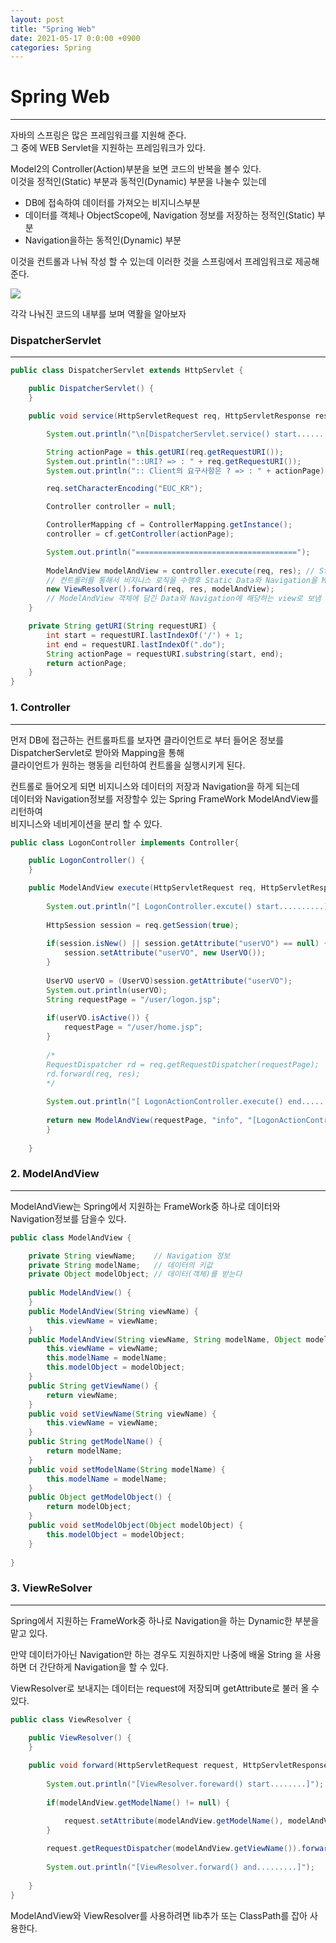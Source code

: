 ```yaml
---
layout: post
title: "Spring Web"
date: 2021-05-17 0:0:00 +0900
categories: Spring
---
```

# Spring Web
---
자바의 스프링은 많은 프레임워크를 지원해 준다.  
그 중에 WEB Servlet을 지원하는 프레임워크가 있다.

Model2의 Controller(Action)부분을 보면 코드의 반복을 볼수 있다.  
이것을 정적인(Static) 부분과 동적인(Dynamic) 부분을 나눌수 있는데 

- DB에 접속하여 데이터를 가져오는 비지니스부분	
- 데이터를 객체나 ObjectScope에, Navigation 정보를 저장하는 정적인(Static) 부분
- Navigation을하는 동적인(Dynamic) 부분

이것을 컨트롤과 나눠 작성 할 수 있는데 이러한 것을 스프링에서 프레임워크로 제공해준다.

![](https://bbung95.github.io/public/img/spring%20Web.png)

각각 나눠진 코드의 내부를 보며 역활을 알아보자

### DispatcherServlet
---
```java
public class DispatcherServlet extends HttpServlet {

	public DispatcherServlet() {
	}

	public void service(HttpServletRequest req, HttpServletResponse res) throws ServletException, IOException {

		System.out.println("\n[DispatcherServlet.service() start.........]");

		String actionPage = this.getURI(req.getRequestURI());
		System.out.println("::URI? => : " + req.getRequestURI());
		System.out.println(":: Client의 요구사항은 ? => : " + actionPage);

		req.setCharacterEncoding("EUC_KR");

		Controller controller = null;

		ControllerMapping cf = ControllerMapping.getInstance();
		controller = cf.getController(actionPage);

		System.out.println("====================================");
		
		ModelAndView modelAndView = controller.execute(req, res); // Static Data와 Navigation을 담은 객체
		// 컨트롤러를 통해서 비지니스 로직을 수행후 Static Data와 Navigation을 ModelAndView객체에 저장
		new ViewResolver().forward(req, res, modelAndView);
		// ModelAndView 객체에 담긴 Data와 Navigation에 해당하는 view로 보냄
	}

	private String getURI(String requestURI) {
		int start = requestURI.lastIndexOf('/') + 1;
		int end = requestURI.lastIndexOf(".do");
		String actionPage = requestURI.substring(start, end);
		return actionPage;
	}
}
```
### 1. Controller
---
  
먼저 DB에 접근하는 컨트롤파트를 보자면 클라이언트로 부터 들어온 정보를 DispatcherServlet로 받아와 Mapping을 통해  
클라이언트가 원하는 행동을 리턴하여 컨트롤을 실행시키게 된다.  

컨트롤로 들어오게 되면 비지니스와 데이터의 저장과 Navigation을 하게 되는데  
데이터와 Navigation정보를 저장할수 있는 Spring FrameWork ModelAndView를 리턴하여  
비지니스와 네비게이션을 분리 할 수 있다.

```java
public class LogonController implements Controller{

	public LogonController() {
	}

	public ModelAndView execute(HttpServletRequest req, HttpServletResponse res) throws ServletException, IOException {
			
		System.out.println("[ LogonController.excute() start..........]");
		
		HttpSession session = req.getSession(true);
		
		if(session.isNew() || session.getAttribute("userVO") == null) {
			session.setAttribute("userVO", new UserVO());
		}
		
		UserVO userVO = (UserVO)session.getAttribute("userVO");
		System.out.println(userVO);
		String requestPage = "/user/logon.jsp";
		
		if(userVO.isActive()) {
			requestPage = "/user/home.jsp";
		}
		
		/*
		RequestDispatcher rd = req.getRequestDispatcher(requestPage);
		rd.forward(req, res);
		*/
		
		System.out.println("[ LogonActionController.execute() end..........]");
		
		return new ModelAndView(requestPage, "info", "[LogonActionController Message] :: Welcome");
		}
	
	}

```
### 2. ModelAndView
---
ModelAndView는 Spring에서 지원하는 FrameWork중 하나로 데이터와 Navigation정보를 담을수 있다.  

```java
public class ModelAndView {

	private String viewName;    // Navigation 정보
	private String modelName;   // 데이터의 키값
	private Object modelObject; // 데이터(객체)를 받는다
	
	public ModelAndView() {
	}
	public ModelAndView(String viewName) {
		this.viewName = viewName;
	}
	public ModelAndView(String viewName, String modelName, Object modelObject) {
		this.viewName = viewName;
		this.modelName = modelName;
		this.modelObject = modelObject;
	}
	public String getViewName() {
		return viewName;
	}
	public void setViewName(String viewName) {
		this.viewName = viewName;
	}
	public String getModelName() {
		return modelName;
	}
	public void setModelName(String modelName) {
		this.modelName = modelName;
	}
	public Object getModelObject() {
		return modelObject;
	}
	public void setModelObject(Object modelObject) {
		this.modelObject = modelObject;
	}
	
}
```
### 3. ViewReSolver
---
Spring에서 지원하는 FrameWork중 하나로 Navigation을 하는 Dynamic한 부분을 맡고 있다.

만약 데이터가아닌 Navigation만 하는 경우도 지원하지만 나중에 배울 String 을 사용하면 더 간단하게 Navigation을 할 수 있다. 

ViewResolver로 보내지는 데이터는 request에 저장되며 getAttribute로 불러 올 수 있다.
```java
public class ViewResolver {

	public ViewResolver() {
	}
	
	public void forward(HttpServletRequest request, HttpServletResponse response, ModelAndView modelAndView) throws ServletException, IOException {
		
		System.out.println("[ViewResolver.foreward() start........]");
		
		if(modelAndView.getModelName() != null) {

			request.setAttribute(modelAndView.getModelName(), modelAndView.getModelObject());
		}
		
		request.getRequestDispatcher(modelAndView.getViewName()).forward(request, response);
		
		System.out.println("[ViewResolver.forward() and.........]");
		
	}
}

```

ModelAndView와 ViewResolver를 사용하려면 lib추가 또는 ClassPath를 잡아 사용한다.